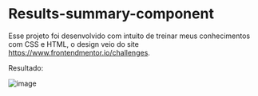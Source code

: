 # Results-summary-component
Esse projeto foi desenvolvido com intuito de treinar meus conhecimentos com CSS e HTML, o design veio do site https://www.frontendmentor.io/challenges.


Resultado:

![image](https://user-images.githubusercontent.com/109531207/225681018-cf3392aa-3cad-4d99-bfb9-5b0b9b7c6f65.png)

